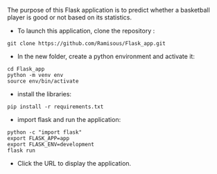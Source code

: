 The purpose of this Flask application is to predict whether a basketball player is good or not based on its statistics.

* To launch this application, clone the repository :

```
git clone https://github.com/Ramisous/Flask_app.git
```
* In the new folder, create a python environment and activate it:
```
cd Flask_app
python -m venv env
source env/bin/activate
```
* install the libraries:
```
pip install -r requirements.txt
```
* import flask and run the application:
```
python -c "import flask"
export FLASK_APP=app
export FLASK_ENV=development
flask run
```

* Click the URL to display the application. 
